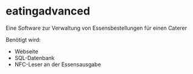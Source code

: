# eatingadvanced
Eine Software zur Verwaltung von Essensbestellungen für einen Caterer

Benötigt wird:
  - Webseite
  - SQL-Datenbank
  - NFC-Leser an der Essensausgabe
